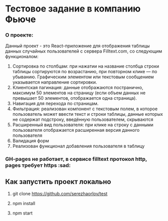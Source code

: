 # Тестовое задание в компанию Фьюче

### О проекте:
 Данный проект - это React-приложение для отображения таблицы данных случайных пользователей с сервера Filltext.com, со следующим функционалом:
 
 1. Сортировка по столбцам: при нажатии на название столбца строки таблицы сортируются по возрастанию, при повторном клике — по убыванию. Графическим элементом или текстовым           сообщением указывается направление сортировки.
 2. Клиентская пагинация: данные отображаются постранично, максимум 50 элементов на страницу (если объем данных не превышает 50 элементов, отображается одна страница). 
 3. Навигация для перехода по страницам.
 4. Фильтрация: реализован компонент с текстовым полем, в которое пользователь может ввести текст и строки таблицы, данные которых не содержат подстроку, введённую пользователем,     скрываются
 5. Расширенный вид пользователя: при клике на строку с данными пользователя отображается расширенная версия данного пользователя
 6. Валидация форм 
 7. Реализован функционал добавления пользователя в таблицу

### GH-pages не работает, в сервисе filltext протокол http, pages требует https :sad:



## Как запустить проект локально

1. git clone https://github.com/serezhaorlov/test

2. npm install

3. npm start

